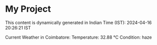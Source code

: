 # My Project

This content is dynamically generated in Indian Time (IST): 2024-04-16 20:26:21 IST


Current Weather in Coimbatore:
Temperature: 32.88 °C
Condition: haze
